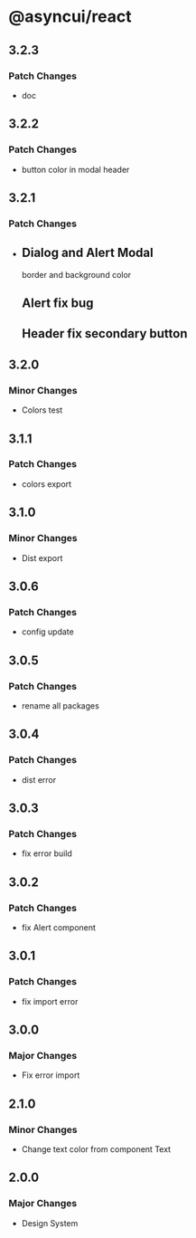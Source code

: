 # @asyncui/react

## 3.2.3

### Patch Changes

- doc

## 3.2.2

### Patch Changes

- button color in modal header

## 3.2.1

### Patch Changes

- ## Dialog and Alert Modal

  border and background color

  ## Alert fix bug

  ## Header fix secondary button

## 3.2.0

### Minor Changes

- Colors test

## 3.1.1

### Patch Changes

- colors export

## 3.1.0

### Minor Changes

- Dist export

## 3.0.6

### Patch Changes

- config update

## 3.0.5

### Patch Changes

- rename all packages

## 3.0.4

### Patch Changes

- dist error

## 3.0.3

### Patch Changes

- fix error build

## 3.0.2

### Patch Changes

- fix Alert component

## 3.0.1

### Patch Changes

- fix import error

## 3.0.0

### Major Changes

- Fix error import

## 2.1.0

### Minor Changes

- Change text color from component Text

## 2.0.0

### Major Changes

- Design System
